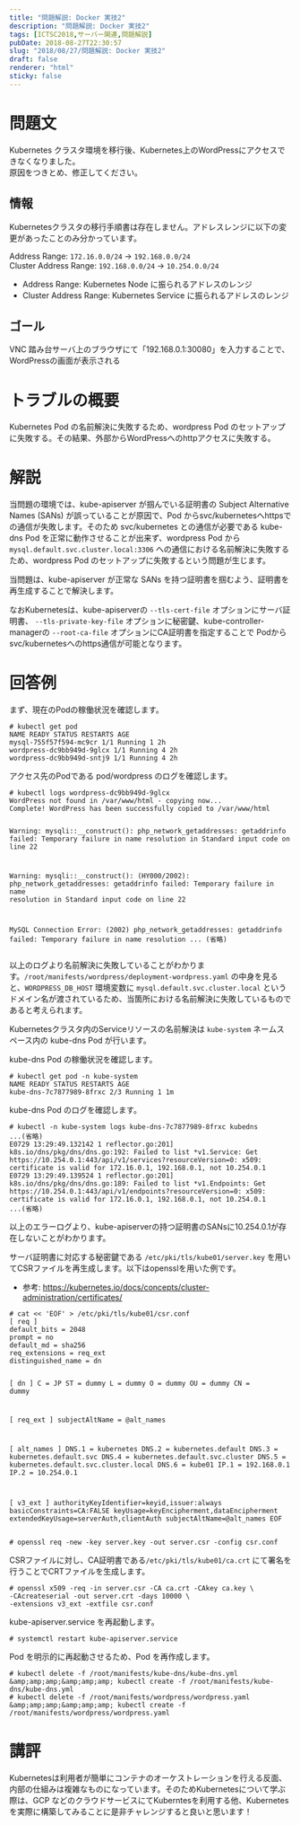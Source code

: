 ```yaml
---
title: "問題解説: Docker 実技2"
description: "問題解説: Docker 実技2"
tags: [ICTSC2018,サーバー関連,問題解説]
pubDate: 2018-08-27T22:30:57
slug: "2018/08/27/問題解説: Docker 実技2"
draft: false
renderer: "html"
sticky: false
---
```


<h1>問題文</h1>
<p>Kubernetes クラスタ環境を移行後、Kubernetes上のWordPressにアクセスできなくなりました。<br />
原因をつきとめ、修正してください。</p>
<h2>情報</h2>
<p>Kubernetesクラスタの移行手順書は存在しません。アドレスレンジに以下の変更があったことのみ分かっています。</p>
<p>Address Range: <code>172.16.0.0/24</code> -&gt; <code>192.168.0.0/24</code><br />
Cluster Address Range: <code>192.168.0.0/24</code> -&gt; <code>10.254.0.0/24</code></p>
<ul>
<li>Address Range: Kubernetes Node に振られるアドレスのレンジ</li>
<li>Cluster Address Range: Kubernetes Service に振られるアドレスのレンジ</li>
</ul>
<h2>ゴール</h2>
<p>VNC 踏み台サーバ上のブラウザにて「192.168.0.1:30080」を入力することで、WordPressの画面が表示される</p>
<h1>トラブルの概要</h1>
<p>Kubernetes Pod の名前解決に失敗するため、wordpress Pod のセットアップに失敗する。その結果、外部からWordPressへのhttpアクセスに失敗する。</p>
<h1>解説</h1>
<p>当問題の環境では、kube-apiserver が掴んでいる証明書の Subject Alternative Names (SANs) が誤っていることが原因で、Pod からsvc/kubernetesへhttpsでの通信が失敗します。そのため svc/kubernetes との通信が必要である kube-dns Pod を正常に動作させることが出来ず、wordpress Pod から <code>mysql.default.svc.cluster.local:3306</code> への通信における名前解決に失敗するため、wordpress Pod のセットアップに失敗するという問題が生じます。</p>
<p>当問題は、kube-apiserver が正常な SANs を持つ証明書を掴むよう、証明書を再生成することで解決します。</p>
<p>なおKubernetesは、kube-apiserverの <code>--tls-cert-file</code> オプションにサーバ証明書、 <code>--tls-private-key-file</code> オプションに秘密鍵、kube-controller-managerの <code>--root-ca-file</code> オプションにCA証明書を指定することで Podからsvc/kubernetesへのhttps通信が可能となります。</p>
<h1>回答例</h1>
<p>まず、現在のPodの稼働状況を確認します。</p>
<pre><code># kubectl get pod
NAME READY STATUS RESTARTS AGE
mysql-755f57f594-mc9cr 1/1 Running 1 2h
wordpress-dc9bb949d-9glcx 1/1 Running 4 2h
wordpress-dc9bb949d-sntj9 1/1 Running 4 2h</code></pre>
<p>アクセス先のPodである pod/wordpress のログを確認します。</p>
<pre><code># kubectl logs wordpress-dc9bb949d-9glcx
WordPress not found in /var/www/html - copying now...
Complete! WordPress has been successfully copied to /var/www/html

Warning: mysqli::__construct(): php_network_getaddresses: getaddrinfo failed: Temporary failure in name resolution in Standard input code on line 22

Warning: mysqli::__construct(): (HY000/2002): php_network_getaddresses: getaddrinfo failed: Temporary failure in name resolution in Standard input code on line 22

MySQL Connection Error: (2002) php_network_getaddresses: getaddrinfo failed: Temporary failure in name resolution
... (省略)</code></pre>
<p>以上のログより名前解決に失敗していることがわかります。<code>/root/manifests/wordpress/deployment-wordpress.yaml</code> の中身を見ると、<code>WORDPRESS_DB_HOST</code> 環境変数に <code>mysql.default.svc.cluster.local</code> というドメイン名が渡されているため、当箇所における名前解決に失敗しているものであると考えられます。</p>
<p>Kubernetesクラスタ内のServiceリソースの名前解決は <code>kube-system</code> ネームスペース内の kube-dns Pod が行います。</p>
<p>kube-dns Pod の稼働状況を確認します。</p>
<pre><code># kubectl get pod -n kube-system
NAME READY STATUS RESTARTS AGE
kube-dns-7c7877989-8frxc 2/3 Running 1 1m</code></pre>
<p>kube-dns Pod のログを確認します。</p>
<pre><code># kubectl -n kube-system logs kube-dns-7c7877989-8frxc kubedns
...(省略)
E0729 13:29:49.132142 1 reflector.go:201] k8s.io/dns/pkg/dns/dns.go:192: Failed to list *v1.Service: Get https://10.254.0.1:443/api/v1/services?resourceVersion=0: x509: certificate is valid for 172.16.0.1, 192.168.0.1, not 10.254.0.1
E0729 13:29:49.139524 1 reflector.go:201] k8s.io/dns/pkg/dns/dns.go:189: Failed to list *v1.Endpoints: Get https://10.254.0.1:443/api/v1/endpoints?resourceVersion=0: x509: certificate is valid for 172.16.0.1, 192.168.0.1, not 10.254.0.1
...(省略)</code></pre>
<p>以上のエラーログより、kube-apiserverの持つ証明書のSANsに10.254.0.1が存在しないことがわかります。</p>
<p>サーバ証明書に対応する秘密鍵である <code>/etc/pki/tls/kube01/server.key</code> を用いてCSRファイルを再生成します。以下はopensslを用いた例です。</p>
<ul>
<li>参考: <a href="https://kubernetes.io/docs/concepts/cluster-administration/certificates/">https://kubernetes.io/docs/concepts/cluster-administration/certificates/</a></li>
</ul>
<pre><code># cat &lt;&lt; 'EOF' &gt; /etc/pki/tls/kube01/csr.conf
[ req ]
default_bits = 2048
prompt = no
default_md = sha256
req_extensions = req_ext
distinguished_name = dn

[ dn ]
C = JP
ST = dummy
L = dummy
O = dummy
OU = dummy
CN = dummy

[ req_ext ]
subjectAltName = @alt_names

[ alt_names ]
DNS.1 = kubernetes
DNS.2 = kubernetes.default
DNS.3 = kubernetes.default.svc
DNS.4 = kubernetes.default.svc.cluster
DNS.5 = kubernetes.default.svc.cluster.local
DNS.6 = kube01
IP.1 = 192.168.0.1
IP.2 = 10.254.0.1

[ v3_ext ]
authorityKeyIdentifier=keyid,issuer:always
basicConstraints=CA:FALSE
keyUsage=keyEncipherment,dataEncipherment
extendedKeyUsage=serverAuth,clientAuth
subjectAltName=@alt_names
EOF</code></pre>
<pre><code># openssl req -new -key server.key -out server.csr -config csr.conf</code></pre>
<p>CSRファイルに対し、CA証明書である<code>/etc/pki/tls/kube01/ca.crt</code> にて署名を行うことでCRTファイルを生成します。</p>
<pre><code># openssl x509 -req -in server.csr -CA ca.crt -CAkey ca.key \
-CAcreateserial -out server.crt -days 10000 \
-extensions v3_ext -extfile csr.conf</code></pre>
<p>kube-apiserver.service を再起動します。</p>
<pre><code># systemctl restart kube-apiserver.service</code></pre>
<p>Pod を明示的に再起動させるため、Pod を再作成します。</p>
<pre><code># kubectl delete -f /root/manifests/kube-dns/kube-dns.yml &amp;amp;amp;amp;&amp;amp;amp;amp; kubectl create -f /root/manifests/kube-dns/kube-dns.yml
# kubectl delete -f /root/manifests/wordpress/wordpress.yaml &amp;amp;amp;amp;&amp;amp;amp;amp; kubectl create -f /root/manifests/wordpress/wordpress.yaml</code></pre>
<h1>講評</h1>
<p>Kubernetesは利用者が簡単にコンテナのオーケストレーションを行える反面、内部の仕組みは複雑なものになっています。そのためKubernetesについて学ぶ際は、GCP などのクラウドサービスにてKuberntesを利用する他、Kubernetesを実際に構築してみることに是非チャレンジすると良いと思います！</p>
